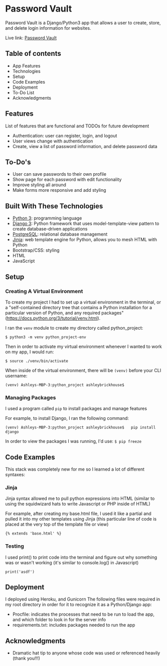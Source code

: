 # Password Vault

Password Vault is a Django/Python3 app that allows a user to create, store, and delete login information for websites.

Live link: [Password Vault](https://python-vault.herokuapp.com/)

## Table of contents
* App Features
* Technologies
* Setup
* Code Examples
* Deployment
* To-Do List
* Acknowledgments


## Features
List of features that are functional and TODOs for future development
* Authentication: user can register, login, and logout
* User views change with authentication
* Create, view a list of password information, and delete password data

## To-Do's
* User can save passwords to their own profile
* Show page for each password with edit functionality
* Improve styling all around
* Make forms more responsive and add styling

## Built With These Technologies
* [Python 3](https://www.python.org/): programming language
* [Django 3](https://www.djangoproject.com/): Python framework that uses model-template-view pattern to create database-driven applications
* [PostgreSQL](https://www.postgresql.org/): relational database management
* [Jinja](https://jinja.palletsprojects.com/en/2.10.x/): web template engine for Python, allows you to mesh HTML with Python
* Bootstrap/CSS: styling
* HTML
* JavaScript


## Setup

### Creating A Virtual Environment
To create my project I had to set up a virtual environment in the terminal, or a "self-contained directory tree that contains a Python installation for a particular version of Python, and any required packages"(https://docs.python.org/3/tutorial/venv.html).

I ran the `venv` module to create my directory called python_project:
```
$ python3 -m venv python_project-env
```

Then in order to activate my virtual environment whenever I wanted to work on my app, I would run:
```
$ source ./venv/bin/activate
```

When inside of the virtual environment, there will be `(venv)` before your CLI username:
```
(venv) Ashleys-MBP-3:python_project ashleybrickhouse$
```

### Managing Packages
I used a program called `pip` to install packages and manage features

For example, to install Django, I ran the following command:
```
(venv) Ashleys-MBP-3:python_project ashleybrickhouse$   pip install django
```

In order to view the packages I was running, I'd use:
`$ pip freeze`


## Code Examples
This stack was completely new for me so I learned a lot of different syntaxes:

### Jinja
Jinja syntax allowed me to pull python expressions into HTML (similar to using the squidwizard hats to write Javascript or PHP inside of HTML)

For example, after creating my base.html file, I used it like a partial and pulled it into my other templates using Jinja (this particular line of code is placed at the very top of the template file or view)
```
{% extends 'base.html' %}
```

### Testing
I used print() to print code into the terminal and figure out why something was or wasn't working (it's similar to console.log() in Javascript)
```
print('asdf')
```

## Deployment

I deployed using Heroku, and Gunicorn
The following files were required in my root directory in order for it to recognize it as a Python/Django app:
* Procfile: indicates the processes that need to be run to load the app, and which folder to look in for the server info
* requirements.txt: includes packages needed to run the app


## Acknowledgments

* Dramatic hat tip to anyone whose code was used or referenced heavily (thank you!!!)
